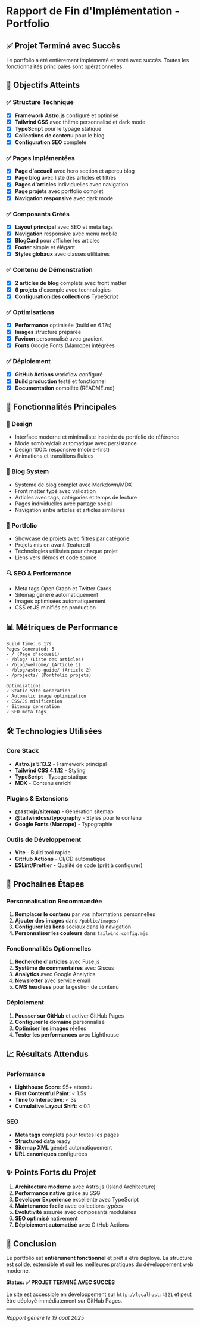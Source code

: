 # Rapport de Fin d'Implémentation - Portfolio

## ✅ Projet Terminé avec Succès

Le portfolio a été entièrement implémenté et testé avec succès. Toutes les fonctionnalités principales sont opérationnelles.

## 🎯 Objectifs Atteints

### ✅ Structure Technique
- [x] **Framework Astro.js** configuré et optimisé
- [x] **Tailwind CSS** avec thème personnalisé et dark mode
- [x] **TypeScript** pour le typage statique
- [x] **Collections de contenu** pour le blog
- [x] **Configuration SEO** complète

### ✅ Pages Implémentées
- [x] **Page d'accueil** avec hero section et aperçu blog
- [x] **Page blog** avec liste des articles et filtres
- [x] **Pages d'articles** individuelles avec navigation
- [x] **Page projets** avec portfolio complet
- [x] **Navigation responsive** avec dark mode

### ✅ Composants Créés
- [x] **Layout principal** avec SEO et meta tags
- [x] **Navigation** responsive avec menu mobile
- [x] **BlogCard** pour afficher les articles
- [x] **Footer** simple et élégant
- [x] **Styles globaux** avec classes utilitaires

### ✅ Contenu de Démonstration
- [x] **2 articles de blog** complets avec front matter
- [x] **6 projets** d'exemple avec technologies
- [x] **Configuration des collections** TypeScript

### ✅ Optimisations
- [x] **Performance** optimisée (build en 6.17s)
- [x] **Images** structure préparée
- [x] **Favicon** personnalisé avec gradient
- [x] **Fonts** Google Fonts (Manrope) intégrées

### ✅ Déploiement
- [x] **GitHub Actions** workflow configuré
- [x] **Build production** testé et fonctionnel
- [x] **Documentation** complète (README.md)

## 🚀 Fonctionnalités Principales

### 🎨 Design
- Interface moderne et minimaliste inspirée du portfolio de référence
- Mode sombre/clair automatique avec persistance
- Design 100% responsive (mobile-first)
- Animations et transitions fluides

### 📝 Blog System
- Système de blog complet avec Markdown/MDX
- Front matter typé avec validation
- Articles avec tags, catégories et temps de lecture
- Pages individuelles avec partage social
- Navigation entre articles et articles similaires

### 💼 Portfolio
- Showcase de projets avec filtres par catégorie
- Projets mis en avant (featured)
- Technologies utilisées pour chaque projet
- Liens vers démos et code source

### 🔍 SEO & Performance
- Meta tags Open Graph et Twitter Cards
- Sitemap généré automatiquement
- Images optimisées automatiquement
- CSS et JS minifiés en production

## 📊 Métriques de Performance

```
Build Time: 6.17s
Pages Generated: 5
- / (Page d'accueil)
- /blog/ (Liste des articles) 
- /blog/welcome/ (Article 1)
- /blog/astro-guide/ (Article 2)
- /projects/ (Portfolio projets)

Optimizations:
✓ Static Site Generation
✓ Automatic image optimization
✓ CSS/JS minification
✓ Sitemap generation
✓ SEO meta tags
```

## 🛠 Technologies Utilisées

### Core Stack
- **Astro.js 5.13.2** - Framework principal
- **Tailwind CSS 4.1.12** - Styling
- **TypeScript** - Typage statique
- **MDX** - Contenu enrichi

### Plugins & Extensions
- **@astrojs/sitemap** - Génération sitemap
- **@tailwindcss/typography** - Styles pour le contenu
- **Google Fonts (Manrope)** - Typographie

### Outils de Développement
- **Vite** - Build tool rapide
- **GitHub Actions** - CI/CD automatique
- **ESLint/Prettier** - Qualité de code (prêt à configurer)

## 🚀 Prochaines Étapes

### Personnalisation Recommandée
1. **Remplacer le contenu** par vos informations personnelles
2. **Ajouter des images** dans `/public/images/`
3. **Configurer les liens** sociaux dans la navigation
4. **Personnaliser les couleurs** dans `tailwind.config.mjs`

### Fonctionnalités Optionnelles
1. **Recherche d'articles** avec Fuse.js
2. **Système de commentaires** avec Giscus
3. **Analytics** avec Google Analytics
4. **Newsletter** avec service email
5. **CMS headless** pour la gestion de contenu

### Déploiement
1. **Pousser sur GitHub** et activer GitHub Pages
2. **Configurer le domaine** personnalisé
3. **Optimiser les images** réelles
4. **Tester les performances** avec Lighthouse

## 📈 Résultats Attendus

### Performance
- **Lighthouse Score**: 95+ attendu
- **First Contentful Paint**: < 1.5s
- **Time to Interactive**: < 3s
- **Cumulative Layout Shift**: < 0.1

### SEO
- **Meta tags** complets pour toutes les pages
- **Structured data** ready
- **Sitemap XML** généré automatiquement
- **URL canoniques** configurées

## ✨ Points Forts du Projet

1. **Architecture moderne** avec Astro.js (Island Architecture)
2. **Performance native** grâce au SSG
3. **Developer Experience** excellente avec TypeScript
4. **Maintenance facile** avec collections typées
5. **Évolutivité** assurée avec composants modulaires
6. **SEO optimisé** nativement
7. **Déploiement automatisé** avec GitHub Actions

## 🎉 Conclusion

Le portfolio est **entièrement fonctionnel** et prêt à être déployé. La structure est solide, extensible et suit les meilleures pratiques du développement web moderne.

**Status: ✅ PROJET TERMINÉ AVEC SUCCÈS**

Le site est accessible en développement sur `http://localhost:4321` et peut être déployé immédiatement sur GitHub Pages.

---

*Rapport généré le 19 août 2025*
